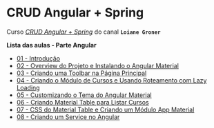 # CRUD Angular + Spring

Curso _[CRUD Angular + Spring](https://www.youtube.com/playlist?list=PLGxZ4Rq3BOBpwaVgAPxTxhdX_TfSVlTcY)_ do canal **`Loiane Groner`**

**Lista das aulas - Parte Angular**
- [01 - Introdução](https://www.youtube.com/watch?v=qJnjz8FIs6Q)
- [02 - Overview do Projeto e Instalando o Angular Material](https://www.youtube.com/watch?v=PqVuSKCk_OU)
- [03 - Criando uma Toolbar na Página Principal](https://www.youtube.com/watch?v=N4uIR7jgFGA)
- [04 - Criando o Módulo de Cursos e Usando Roteamento com Lazy Loading](https://www.youtube.com/watch?v=5QHAtRyiPQ4)
- [05 - Customizando o Tema do Angular Material](https://www.youtube.com/watch?v=VnJdZ_od0wY)
- [06 - Criando Material Table para Listar Cursos](https://www.youtube.com/watch?v=LvYXiOh3vZ4)
- [07 - CSS do Material Table e Criando um Módulo App Material](https://www.youtube.com/watch?v=jjv5YZhPjfc)
- [08 - Criando um Service no Angular](https://www.youtube.com/watch?v=76fUSr1nSDM)
